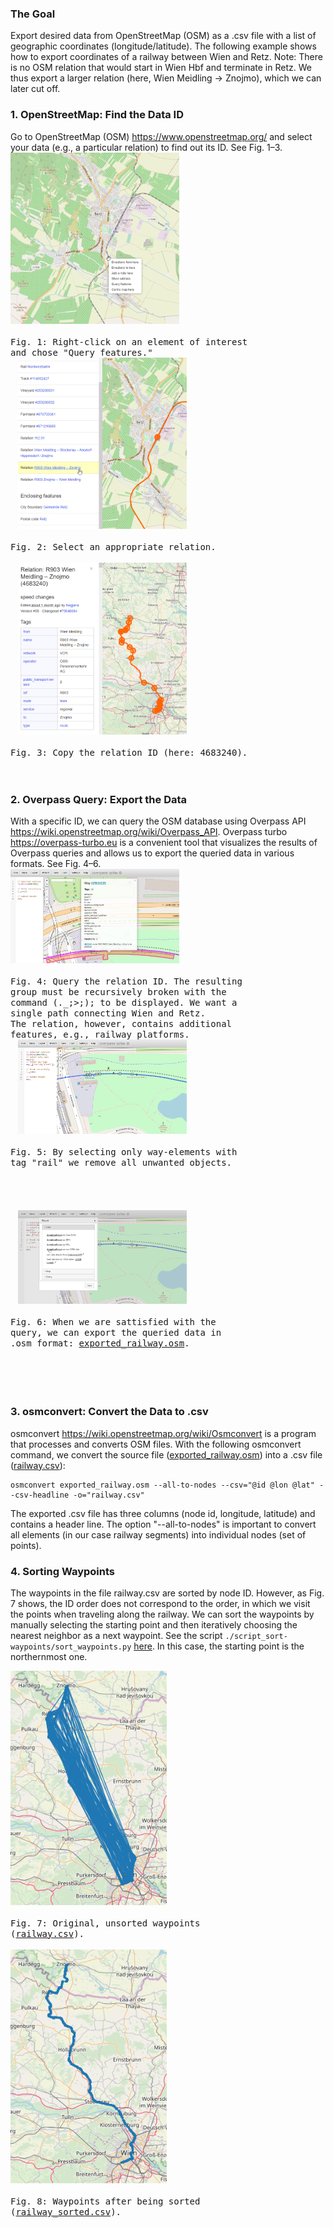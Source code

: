 ### The Goal
Export desired data from OpenStreetMap (OSM) as a .csv file with a list of geographic coordinates (longitude/latitude).
The following example shows how to export coordinates of a railway between Wien and Retz. Note: There is no OSM relation that would start in Wien Hbf and terminate in Retz. We thus export a larger relation (here, Wien Meidling &rarr; Znojmo), which we can later cut off.

### 1. OpenStreetMap: Find the Data ID
Go to OpenStreetMap (OSM) https://www.openstreetmap.org/ and select your data (e.g., a particular relation) to find out its ID. See Fig. 1&#8211;3.<br>
<kbd><img src="https://raw.githubusercontent.com/vraida/Export-waypoints-from-OpenStreetMap/master/.data/step1.png" alt="step1" width=270><br>&nbsp;<br>Fig. 1: Right-click on an element of interest<br> and chose "Query features."<br>&nbsp;</kbd>
<kbd><img src="https://raw.githubusercontent.com/vraida/Export-waypoints-from-OpenStreetMap/master/.data/step2.png" alt="step2" width=270><br>&nbsp;<br>Fig. 2: Select an appropriate relation.<br>&nbsp;<br>&nbsp;</kbd>
<kbd><img src="https://raw.githubusercontent.com/vraida/Export-waypoints-from-OpenStreetMap/master/.data/step3.png" alt="step3" width=270><br>&nbsp;<br>Fig. 3: Copy the relation ID (here: 4683240).<br>&nbsp;<br>&nbsp;</kbd>

### 2. Overpass Query: Export the Data
With a specific ID, we can query the OSM database using Overpass API https://wiki.openstreetmap.org/wiki/Overpass_API.
Overpass turbo https://overpass-turbo.eu is a convenient tool that visualizes the results of Overpass queries and allows us to export the queried data in various formats. See Fig. 4&#8211;6.<br>
<kbd><img src="https://raw.githubusercontent.com/vraida/Export-waypoints-from-OpenStreetMap/master/.data/step4.png" alt="step4" width=270><br>&nbsp;<br>Fig. 4: Query the relation ID. The resulting<br>group must be recursively broken with the<br>command (._;>;); to be displayed. We want a<br>single path connecting Wien and Retz.<br>The relation, however, contains additional<br> features, e.g., railway platforms.<br>&nbsp;</kbd>
<kbd><img src="https://raw.githubusercontent.com/vraida/Export-waypoints-from-OpenStreetMap/master/.data/step5.png" alt="step5" width=270><br>&nbsp;<br>Fig. 5: By selecting only way-elements with<br>tag "rail" we remove all unwanted objects.<br><br><br><br><br>&nbsp;</kbd>
<kbd><img src="https://raw.githubusercontent.com/vraida/Export-waypoints-from-OpenStreetMap/master/.data/step6.png" alt="step6" width=270><br>&nbsp;<br>Fig. 6: When we are sattisfied with the<br>query, we can export the queried data in<br>.osm format: [exported_railway.osm](https://raw.githubusercontent.com/vraida/Export-waypoints-from-OpenStreetMap/master/.data/exported_railway.osm).<br><br><br><br>&nbsp;</kbd>

### 3. osmconvert: Convert the Data to .csv
osmconvert https://wiki.openstreetmap.org/wiki/Osmconvert is a program that processes and converts OSM files.
With the following osmconvert command, we convert the source file ([exported_railway.osm](https://raw.githubusercontent.com/vraida/Export-waypoints-from-OpenStreetMap/master/.data/exported_railway.osm)) into a .csv file ([railway.csv](https://raw.githubusercontent.com/vraida/Export-waypoints-from-OpenStreetMap/master/.data/railway.csv)):
```shell
osmconvert exported_railway.osm --all-to-nodes --csv="@id @lon @lat" --csv-headline -o="railway.csv"
```
The exported .csv file has three columns (node id, longitude, latitude) and contains a header line.
The option "--all-to-nodes" is important to convert all elements (in our case railway segments) into individual nodes (set of points).

### 4. Sorting Waypoints
The waypoints in the file railway.csv are sorted by node ID. However, as Fig. 7 shows, the ID order does not correspond to the order, in which we visit the points when traveling along the railway. We can sort the waypoints by manually selecting the starting point and then iteratively choosing the nearest neighbor as a next waypoint. See the script ```./script_sort-waypoints/sort_waypoints.py``` [here](https://github.com/vraida/Export-waypoints-from-OpenStreetMap/blob/master/script_sort-waypoints/sort_waypoints.py). In this case, the starting point is the northernmost one.

<kbd><img src="https://raw.githubusercontent.com/vraida/Export-waypoints-from-OpenStreetMap/master/.data/path_unordered.png" alt="fig7" width=250><br>&nbsp;<br>Fig. 7: Original, unsorted waypoints<br>([railway.csv](https://raw.githubusercontent.com/vraida/Export-waypoints-from-OpenStreetMap/master/.data/railway.csv)).<br><br></kbd>
<kbd><img src="https://raw.githubusercontent.com/vraida/Export-waypoints-from-OpenStreetMap/master/.data/path_ordered.png" alt="fig8" width=250><br>&nbsp;<br>Fig. 8: Waypoints after being sorted <br>([railway_sorted.csv](https://raw.githubusercontent.com/vraida/Export-waypoints-from-OpenStreetMap/master/.data/railway_sorted.csv)).<br><br></kbd>




